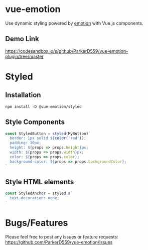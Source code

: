 # vue-emotion
Use dynamic styling powered by [emotion](https://emotion.sh/docs/emotion) with Vue.js components.

## Demo Link
https://codesandbox.io/s/github/ParkerD559/vue-emotion-plugin/tree/master

# Styled
## Installation
```
npm install -D @vue-emotion/styled
```

## Style Components
```javascript
const StyledButton = styled(MyButton)`
  border: 1px solid ${color('red')};
  padding: 10px;
  height: ${props => props.height}px;
  width: ${props => props.width}px;
  color: ${props => props.color};
  background-color: ${props => props.backgroundColor};
`
```

## Style HTML elements
```javascript
const StyledAnchor = styled.a`
  text-decoration: none;
`
```

# Bugs/Features

Please feel free to post any issues or feature requests: https://github.com/ParkerD559/vue-emotion/issues
